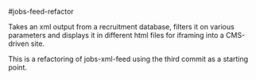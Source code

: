 #jobs-feed-refactor

Takes an xml output from a recruitment database, filters it on various parameters and 
displays it in different html files for iframing into a CMS-driven site.

This is a refactoring of jobs-xml-feed using the third commit as a starting point.

